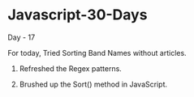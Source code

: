 # Javascript-30-Days

Day - 17

For today, Tried Sorting Band Names without articles.



1. Refreshed the Regex patterns.

2. Brushed up the Sort() method in JavaScript.

